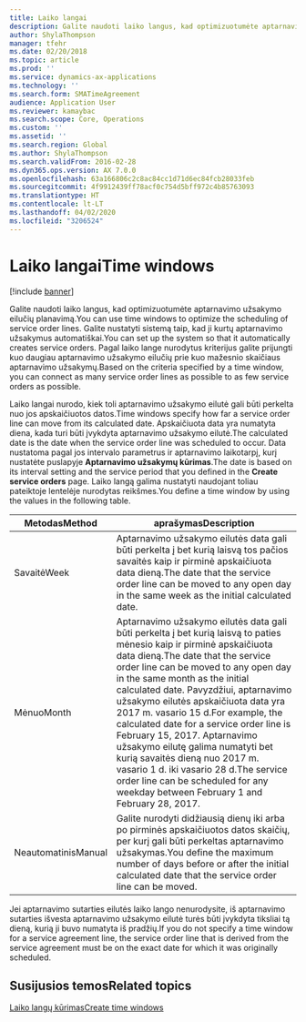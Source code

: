 ```yaml
---
title: Laiko langai
description: Galite naudoti laiko langus, kad optimizuotumėte aptarnavimo užsakymo eilučių planavimą.
author: ShylaThompson
manager: tfehr
ms.date: 02/20/2018
ms.topic: article
ms.prod: ''
ms.service: dynamics-ax-applications
ms.technology: ''
ms.search.form: SMATimeAgreement
audience: Application User
ms.reviewer: kamaybac
ms.search.scope: Core, Operations
ms.custom: ''
ms.assetid: ''
ms.search.region: Global
ms.author: ShylaThompson
ms.search.validFrom: 2016-02-28
ms.dyn365.ops.version: AX 7.0.0
ms.openlocfilehash: 63a166806c2c8ac84cc1d71d6ec84fcb28033feb
ms.sourcegitcommit: 4f9912439ff78acf0c754d5bff972c4b85763093
ms.translationtype: HT
ms.contentlocale: lt-LT
ms.lasthandoff: 04/02/2020
ms.locfileid: "3206524"
---
```

# <a name="time-windows"></a><span data-ttu-id="b16f5-103">Laiko langai</span><span class="sxs-lookup"><span data-stu-id="b16f5-103">Time windows</span></span>  

[!include [banner](../includes/banner.md)]

<span data-ttu-id="b16f5-104">Galite naudoti laiko langus, kad optimizuotumėte aptarnavimo užsakymo eilučių planavimą.</span><span class="sxs-lookup"><span data-stu-id="b16f5-104">You can use time windows to optimize the scheduling of service order lines.</span></span> <span data-ttu-id="b16f5-105">Galite nustatyti sistemą taip, kad ji kurtų aptarnavimo užsakymus automatiškai.</span><span class="sxs-lookup"><span data-stu-id="b16f5-105">You can set up the system so that it automatically creates service orders.</span></span> <span data-ttu-id="b16f5-106">Pagal laiko lange nurodytus kriterijus galite prijungti kuo daugiau aptarnavimo užsakymo eilučių prie kuo mažesnio skaičiaus aptarnavimo užsakymų.</span><span class="sxs-lookup"><span data-stu-id="b16f5-106">Based on the criteria specified by a time window, you can connect as many service order lines as possible to as few service orders as possible.</span></span>

<span data-ttu-id="b16f5-107">Laiko langai nurodo, kiek toli aptarnavimo užsakymo eilutė gali būti perkelta nuo jos apskaičiuotos datos.</span><span class="sxs-lookup"><span data-stu-id="b16f5-107">Time windows specify how far a service order line can move from its calculated date.</span></span> <span data-ttu-id="b16f5-108">Apskaičiuota data yra numatyta diena, kada turi būti įvykdyta aptarnavimo užsakymo eilutė.</span><span class="sxs-lookup"><span data-stu-id="b16f5-108">The calculated date is the date when the service order line was scheduled to occur.</span></span> <span data-ttu-id="b16f5-109">Data nustatoma pagal jos intervalo parametrus ir aptarnavimo laikotarpį, kurį nustatėte puslapyje **Aptarnavimo užsakymų kūrimas**.</span><span class="sxs-lookup"><span data-stu-id="b16f5-109">The date is based on its interval setting and the service period that you defined in the **Create service orders** page.</span></span> <span data-ttu-id="b16f5-110">Laiko langą galima nustatyti naudojant toliau pateiktoje lentelėje nurodytas reikšmes.</span><span class="sxs-lookup"><span data-stu-id="b16f5-110">You define a time window by using the values in the following table.</span></span>

| <span data-ttu-id="b16f5-111">Metodas</span><span class="sxs-lookup"><span data-stu-id="b16f5-111">Method</span></span> | <span data-ttu-id="b16f5-112">aprašymas</span><span class="sxs-lookup"><span data-stu-id="b16f5-112">Description</span></span>                                                                                                                                                                                                                                                                                           |
|--------|-------------------------------------------------------------------------------------------------------------------------------------------------------------------------------------------------------------------------------------------------------------------------------------------------------|
| <span data-ttu-id="b16f5-113">Savaitė</span><span class="sxs-lookup"><span data-stu-id="b16f5-113">Week</span></span>   | <span data-ttu-id="b16f5-114">Aptarnavimo užsakymo eilutės data gali būti perkelta į bet kurią laisvą tos pačios savaitės kaip ir pirminė apskaičiuota data dieną.</span><span class="sxs-lookup"><span data-stu-id="b16f5-114">The date that the service order line can be moved to any open day in the same week as the initial calculated date.</span></span>                                                                                                                                                                                    |
| <span data-ttu-id="b16f5-115">Mėnuo</span><span class="sxs-lookup"><span data-stu-id="b16f5-115">Month</span></span>  | <span data-ttu-id="b16f5-116">Aptarnavimo užsakymo eilutės data gali būti perkelta į bet kurią laisvą to paties mėnesio kaip ir pirminė apskaičiuota data dieną.</span><span class="sxs-lookup"><span data-stu-id="b16f5-116">The date that the service order line can be moved to any open day in the same month as the initial calculated date.</span></span> <span data-ttu-id="b16f5-117">Pavyzdžiui, aptarnavimo užsakymo eilutės apskaičiuota data yra 2017 m. vasario 15 d.</span><span class="sxs-lookup"><span data-stu-id="b16f5-117">For example, the calculated date for a service order line is February 15, 2017.</span></span> <span data-ttu-id="b16f5-118">Aptarnavimo užsakymo eilutę galima numatyti bet kurią savaitės dieną nuo 2017 m. vasario 1 d. iki vasario 28 d.</span><span class="sxs-lookup"><span data-stu-id="b16f5-118">The service order line can be scheduled for any weekday between February 1 and February 28, 2017.</span></span> |
| <span data-ttu-id="b16f5-119">Neautomatinis</span><span class="sxs-lookup"><span data-stu-id="b16f5-119">Manual</span></span> | <span data-ttu-id="b16f5-120">Galite nurodyti didžiausią dienų iki arba po pirminės apskaičiuotos datos skaičių, per kurį gali būti perkeltas aptarnavimo užsakymas.</span><span class="sxs-lookup"><span data-stu-id="b16f5-120">You define the maximum number of days before or after the initial calculated date that the service order line can be moved.</span></span>                                                                                                                                                                           |

<span data-ttu-id="b16f5-121">Jei aptarnavimo sutarties eilutės laiko lango nenurodysite, iš aptarnavimo sutarties išvesta aptarnavimo užsakymo eilutė turės būti įvykdyta tiksliai tą dieną, kurią ji buvo numatyta iš pradžių.</span><span class="sxs-lookup"><span data-stu-id="b16f5-121">If you do not specify a time window for a service agreement line, the service order line that is derived from the service agreement must be on the exact date for which it was originally scheduled.</span></span>

## <a name="related-topics"></a><span data-ttu-id="b16f5-122">Susijusios temos</span><span class="sxs-lookup"><span data-stu-id="b16f5-122">Related topics</span></span>

[<span data-ttu-id="b16f5-123">Laiko langų kūrimas</span><span class="sxs-lookup"><span data-stu-id="b16f5-123">Create time windows</span></span>](create-time-windows.md)

